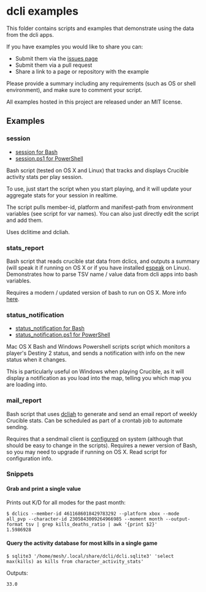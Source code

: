 # dcli examples

This folder contains scripts and examples that demonstrate using the data from the dcli apps.

If you have examples you would like to share you can:
* Submit them via the [issues page](https://github.com/mikechambers/dcli/issues)
* Submit them via a pull request
* Share a link to a page or repository with the example

Please provide a summary including any requirements (such as OS or shell environment), and make sure to comment your script.

All examples hosted in this project are released under an MIT license.

## Examples

### session

* [session for Bash](session)
* [session.ps1 for PowerShell](session.ps1)

Bash script (tested on OS X and Linux) that tracks and displays Crucible activity stats per play session.

To use, just start the script when you start playing, and it will update your aggregate stats for your session in realtime.

The script pulls member-id, platform and manifest-path from environment variables (see script for var names). You can also just directly edit the script and add them.

Uses dclitime and dcliah.

### stats_report

Bash script that reads crucible stat data from dclics, and outputs a summary (will speak it if running on OS X or if you have installed [espeak](http://espeak.sourceforge.net/) on Linux). Demonstrates how to parse TSV name / value data from dcli apps into bash variables.

Requires a modern / updated version of bash to run on OS X. More info [here](https://itnext.io/upgrading-bash-on-macos-7138bd1066ba).

### status_notification

* [status_notification for Bash](status_notification)
* [status_notification.ps1 for PowerShell](status_notification.ps1)

Mac OS X Bash and Windows Powershell scripts script which monitors a player's Destiny 2 status, and sends a notification with info on the new status when it changes.

This is particularly useful on Windows when playing Crucible, as it will display a notification as you load into the map, telling you which map you are loading into.

### mail_report

Bash script that uses [dcliah](https://github.com/mikechambers/dcli/tree/main/src/dcliah) to generate and send an email report of weekly Crucible stats. Can be scheduled as part of a crontab job to automate sending.

Requires that a sendmail client is [configured](https://blog.travismclarke.com/post/send-email-from-terminal/) on system (although that should be easy to change in the scripts). Requires a newer version of Bash, so you may need to upgrade if running on OS X. Read script for configuration info.

### Snippets

#### Grab and print a single value

Prints out K/D for all modes for the past month:
```
$ dclics --member-id 4611686018429783292 --platform xbox --mode all_pvp --character-id 2305843009264966985 --moment month --output-format tsv | grep kills_deaths_ratio | awk '{print $2}'
1.5986928
```

#### Query the activity database for most kills in a single game

```
$ sqlite3 '/home/mesh/.local/share/dcli/dcli.sqlite3' 'select max(kills) as kills from character_activity_stats'
```

Outputs:

```
33.0
```
